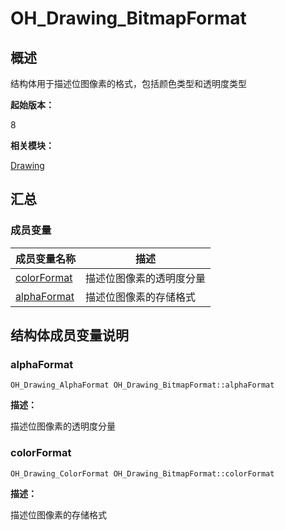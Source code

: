 # OH_Drawing_BitmapFormat


## 概述

结构体用于描述位图像素的格式，包括颜色类型和透明度类型

**起始版本：**

8

**相关模块：**

[Drawing](_drawing.md)


## 汇总


### 成员变量

  | 成员变量名称 | 描述 | 
| -------- | -------- |
| [colorFormat](#colorformat) | 描述位图像素的透明度分量 | 
| [alphaFormat](#alphaformat) | 描述位图像素的存储格式 | 


## 结构体成员变量说明


### alphaFormat

  
```
OH_Drawing_AlphaFormat OH_Drawing_BitmapFormat::alphaFormat
```

**描述：**

描述位图像素的透明度分量


### colorFormat

  
```
OH_Drawing_ColorFormat OH_Drawing_BitmapFormat::colorFormat
```

**描述：**

描述位图像素的存储格式
